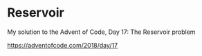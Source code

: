 # Reservoir

My solution to the Advent of Code, Day 17:  The Reservoir problem

https://adventofcode.com/2018/day/17

